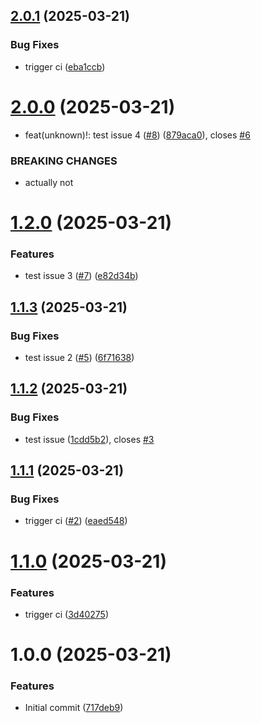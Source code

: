 ## [2.0.1](https://github.com/PuppyOne/semantic-release-test/compare/v2.0.0...v2.0.1) (2025-03-21)


### Bug Fixes

* trigger ci ([eba1ccb](https://github.com/PuppyOne/semantic-release-test/commit/eba1ccbbb5bde8ddcaf27fd4c90628f8812ba18c))

# [2.0.0](https://github.com/PuppyOne/semantic-release-test/compare/v1.2.0...v2.0.0) (2025-03-21)


* feat(unknown)!: test issue 4 ([#8](https://github.com/PuppyOne/semantic-release-test/issues/8)) ([879aca0](https://github.com/PuppyOne/semantic-release-test/commit/879aca084aebbde4b989c74bb13ac0144f9df0c9)), closes [#6](https://github.com/PuppyOne/semantic-release-test/issues/6)


### BREAKING CHANGES

* actually not

# [1.2.0](https://github.com/PuppyOne/semantic-release-test/compare/v1.1.3...v1.2.0) (2025-03-21)


### Features

* test issue 3 ([#7](https://github.com/PuppyOne/semantic-release-test/issues/7)) ([e82d34b](https://github.com/PuppyOne/semantic-release-test/commit/e82d34b1962c872941bd59a64c8ee5546faab557))

## [1.1.3](https://github.com/PuppyOne/semantic-release-test/compare/v1.1.2...v1.1.3) (2025-03-21)


### Bug Fixes

* test issue 2 ([#5](https://github.com/PuppyOne/semantic-release-test/issues/5)) ([6f71638](https://github.com/PuppyOne/semantic-release-test/commit/6f7163812d6fe39d17e275181890ecdcd9341424))

## [1.1.2](https://github.com/PuppyOne/semantic-release-test/compare/v1.1.1...v1.1.2) (2025-03-21)


### Bug Fixes

* test issue ([1cdd5b2](https://github.com/PuppyOne/semantic-release-test/commit/1cdd5b2ef4f663cd606285f08f6be87773d2990b)), closes [#3](https://github.com/PuppyOne/semantic-release-test/issues/3)

## [1.1.1](https://github.com/PuppyOne/semantic-release-test/compare/v1.1.0...v1.1.1) (2025-03-21)


### Bug Fixes

* trigger ci ([#2](https://github.com/PuppyOne/semantic-release-test/issues/2)) ([eaed548](https://github.com/PuppyOne/semantic-release-test/commit/eaed548d963bcdfccb16521af966b5cec17e415b))

# [1.1.0](https://github.com/PuppyOne/semantic-release-test/compare/v1.0.0...v1.1.0) (2025-03-21)


### Features

* trigger ci ([3d40275](https://github.com/PuppyOne/semantic-release-test/commit/3d402757acb38d495320724c405528787dc73f4a))

# 1.0.0 (2025-03-21)


### Features

* Initial commit ([717deb9](https://github.com/PuppyOne/semantic-release-test/commit/717deb902d6fccd235a46a51f8f23aec84464c62))
